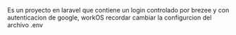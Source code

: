 Es un proyecto en laravel que contiene un login controlado por brezee y con autenticacion de google, workOS recordar cambiar la configurcion del archivo .env 
